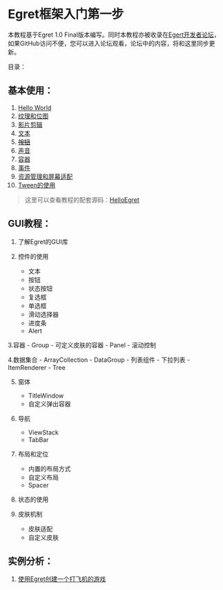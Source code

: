 Egret框架入门第一步
===============

本教程基于Egret 1.0 Final版本编写。同时本教程亦被收录在[Egert开发者论坛](http://bbs.egret-labs.org/thread-260-1-1.html)，如果GitHub访问不便，您可以进入论坛观看，论坛中的内容，将和这里同步更新。

目录：

基本使用：
----------------------------

1. [Hello World](https://github.com/NeoGuo/html5-documents/blob/master/egret/01-hello-world.md)
2. [纹理和位图](https://github.com/NeoGuo/html5-documents/blob/master/egret/02-bitmap.md)
3. [影片剪辑](https://github.com/NeoGuo/html5-documents/blob/master/egret/03-movieclip.md)
4. [文本](https://github.com/NeoGuo/html5-documents/blob/master/egret/04-text.md)
5. [~~按钮~~](https://github.com/NeoGuo/html5-documents/blob/master/egret/05-button.md)
6. [声音](https://github.com/NeoGuo/html5-documents/blob/master/egret/06-sound.md)
7. [容器](https://github.com/NeoGuo/html5-documents/blob/master/egret/07-container.md)
8. [事件](https://github.com/NeoGuo/html5-documents/blob/master/egret/08-event.md)
9. [资源管理和屏幕适配](https://github.com/NeoGuo/html5-documents/blob/master/egret/09-resource.md)
10. [Tween的使用](https://github.com/NeoGuo/html5-documents/blob/master/egret/10-tween.md)

> 这里可以查看教程的配套源码：[HelloEgret](https://github.com/NeoGuo/html5-documents/tree/master/egret/demo/HelloEgret/src)

GUI教程：
----------------------------

1. 了解Egret的GUI库

2. 控件的使用
	- 文本
	- 按钮
	- 状态按钮
	- 复选框
	- 单选框
	- 滑动选择器
	- 进度条
	- Alert

3.容器
	- Group
	- 可定义皮肤的容器
	- Panel
	- 滚动控制

4.数据集合
	- ArrayCollection
	- DataGroup
	- 列表组件
	- 下拉列表
	- ItemRenderer
	- Tree

5. 窗体
	- TitleWindow
	- 自定义弹出容器

6. 导航
	- ViewStack
	- TabBar

7. 布局和定位
	- 内置的布局方式
	- 自定义布局
	- Spacer

8. 状态的使用

9. 皮肤机制
	- 皮肤适配
	- 自定义皮肤

实例分析：
----------------------------

1. [使用Egret创建一个打飞机的游戏](https://github.com/NeoGuo/html5-documents/blob/master/egret/sample-1.md)
